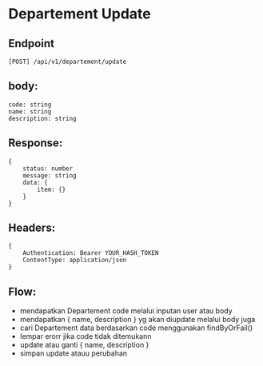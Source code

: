 # Departement Update

## Endpoint
```
[POST] /api/v1/departement/update
```

## body:

```
code: string
name: string
description: string

```

## Response:

```
{
    status: number
    message: string
    data: {
        item: {}
    }
}
```

## Headers:

```
{
    Authentication: Bearer YOUR_HASH_TOKEN
    ContentType: application/json
}
```

## Flow:
- mendapatkan Departement code melalui inputan user atau body
- mendapatkan { name, description }  yg akan diupdate melalui body juga
- cari Departement data berdasarkan code menggunakan findByOrFail()
- lempar erorr jika code tidak ditemukann
- update atau ganti { name, description }
- simpan update atauu perubahan


